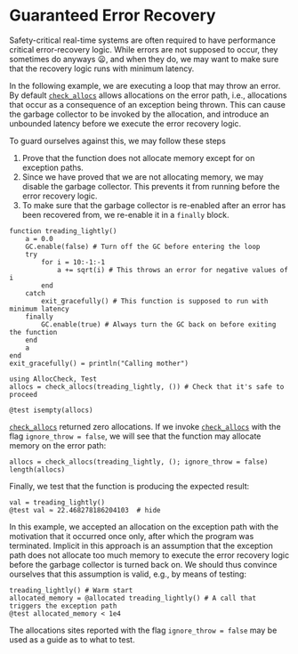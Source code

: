 # Guaranteed Error Recovery

Safety-critical real-time systems are often required to have performance critical error-recovery logic. While errors are not supposed to occur, they sometimes do anyways 😦, and when they do, we may want to make sure that the recovery logic runs with minimum latency.

In the following example, we are executing a loop that may throw an error. By default [`check_allocs`](@ref) allows allocations on the error path, i.e., allocations that occur as a consequence of an exception being thrown. This can cause the garbage collector to be invoked by the allocation, and introduce an unbounded latency before we execute the error recovery logic.

To guard ourselves against this, we may follow these steps
1. Prove that the function does not allocate memory except for on exception paths.
2. Since we have proved that we are not allocating memory, we may disable the garbage collector. This prevents it from running before the error recovery logic.
3. To make sure that the garbage collector is re-enabled after an error has been recovered from, we re-enable it in a `finally` block.



```@example ERROR
function treading_lightly()
    a = 0.0
    GC.enable(false) # Turn off the GC before entering the loop
    try
        for i = 10:-1:-1
            a += sqrt(i) # This throws an error for negative values of i
        end
    catch
        exit_gracefully() # This function is supposed to run with minimum latency
    finally
        GC.enable(true) # Always turn the GC back on before exiting the function
    end
    a
end
exit_gracefully() = println("Calling mother")

using AllocCheck, Test
allocs = check_allocs(treading_lightly, ()) # Check that it's safe to proceed
```
```@example ERROR
@test isempty(allocs)
```

[`check_allocs`](@ref) returned zero allocations. If we invoke [`check_allocs`](@ref) with the flag `ignore_throw = false`, we will see that the function may allocate memory on the error path:

```@example ERROR
allocs = check_allocs(treading_lightly, (); ignore_throw = false)
length(allocs)
```

Finally, we test that the function is producing the expected result:

```@example ERROR
val = treading_lightly()
@test val ≈ 22.468278186204103  # hide
```

In this example, we accepted an allocation on the exception path with the motivation that it occurred once only, after which the program was terminated. Implicit in this approach is an assumption that the exception path does not allocate too much memory to execute the error recovery logic before the garbage collector is turned back on. We should thus convince ourselves that this assumption is valid, e.g., by means of testing:
    
```@example ERROR
treading_lightly() # Warm start
allocated_memory = @allocated treading_lightly() # A call that triggers the exception path
@test allocated_memory < 1e4
```

The allocations sites reported with the flag `ignore_throw = false` may be used as a guide as to what to test.